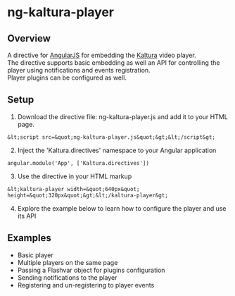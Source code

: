 # ng-kaltura-player
## Overview
A directive for [AngularJS](http://angularjs.org) for embedding the [Kaltura](http://www.kaltura.com) video player.<br/>
The directive supports basic embedding as well an API for controlling the player using notifications and events registration.<br/>
Player plugins can be configured as well.
## Setup
1. Download the directive file: ng-kaltura-player.js and add it to your HTML page.
```
&lt;script src=&quot;ng-kaltura-player.js&quot;&gt;&lt;/script&gt;
```
2. Inject the 'Kaltura.directives' namespace to your Angular application
```
angular.module('App', ['Kaltura.directives'])
```
3. Use the directive in your HTML markup
```
&lt;kaltura-player width=&quot;640px&quot; height=&quot;320px&quot;&gt;&lt;/kaltura-player&gt;
```
4. Explore the example below to learn how to configure the player and use its API
## Examples
 * Basic player
 * Multiple players on the same page
 * Passing a Flashvar object for plugins configuration
 * Sending notifications to the player
 * Registering and un-registering to player events